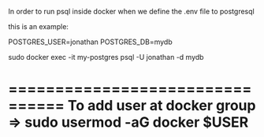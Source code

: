 In order to run psql inside docker when we define the .env file to postgresql

this is an example:

POSTGRES_USER=jonathan
POSTGRES_DB=mydb


sudo docker exec -it my-postgres psql -U jonathan -d mydb



================================
To add user at docker group
=> sudo usermod -aG docker $USER
================================
